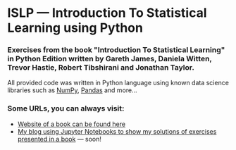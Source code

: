 # ISLP — Introduction To Statistical Learning using Python

### Exercises from the book "Introduction To Statistical Learning" in Python Edition written by Gareth James, Daniela Witten, Trevor Hastie, Robert Tibshirani and Jonathan Taylor. 

All provided code was written in Python language using known data science libraries such as [NumPy](https://numpy.org/doc/), [Pandas](https://pandas.pydata.org/docs/) and more...

### Some URLs, you can always visit:
* [Website of a book can be found here](https://www.statlearning.com/)
* [My blog using Jupyter Notebooks to show my solutions of exercises presented in a book]() — soon!
